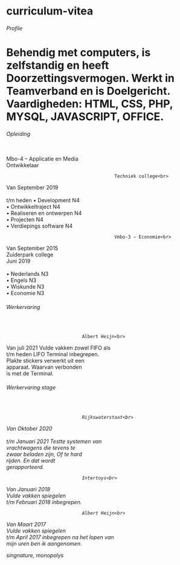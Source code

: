 # curriculum-vitea

  <h6>Profile<h6> 
  <h1>Behendig met computers, is zelfstandig en heeft 
      Doorzettingsvermogen. Werkt in Teamverband en is 
      Doelgericht. Vaardigheden: HTML, CSS, PHP, MYSQL,
      JAVASCRIPT, OFFICE.</h1>   
 
  <h6>Opleiding</h6><br>
                                        Mbo-4 – Applicatie en Media <br>
                                                Ontwikkelaar<br> 
                
                                            Techniek college<br> 
   Van September 2019 <br>                                       
   t/m heden                             •	Development N4<br>
                                         •	Ontwikkeltraject N4<br>
                                         •	Realiseren en ontwerpen N4<br>
                                         •	Projecten N4<br> 
                                         •	Verdiepings software N4<br> 
 
                                            Vmbo-3 – Economie<br>
                                          
   Van September 2015<br>                   Zuiderpark college<br> 
   Juni 2019<br>                                      
                                         •	Nederlands N3<br>
                                         •	Engels N3<br>
                                         •	Wiskunde N3<br>
                                         •	Economie N3<br>        
                      
                      
<h6>Werkervaring</h6><br>

                                Albert Heijn<br>
                               
  Van juli 2021                 Vulde vakken zowel FIFO als<br> 
  t/m heden                     LIFO Terminal inbegrepen.<br> 
                                Plakte stickers verwerkt uit een<br> 
                                apparaat. Waarvan verbonden<br> 
                                is met de Terminal.<br> 

<h6>Werkervaring stage<h6><br>   
   
  
                                Rijkswaterstaat<br>
  Van Oktober 2020<br>                                
  t/m Januari 2021              Testte systemen van<br> 
                                vrachtwagens die tevens te<br> 
                                zwaar beladen zijn, Of te hard<br> 
                                rijden. En dat wordt<br> 
                                gerapporteerd.<br>
                                
                                Intertoys<br>
  
  Van Januari 2018<br>          Vulde vakken  spiegelen<br> 
  t/m Februari 2018             inbegrepen.<br>
  
  
                                Albert Heijn<br> 
                                
  Van Maart 2017<br>            Vulde vakken  spiegelen<br> 
  t/m April 2017                inbegrepen na het lopen van<br> 
                                mijn uren ben ik aangenomen.<br>
                                
                                
  singnature,
  monopolys
                                
                                
                                
